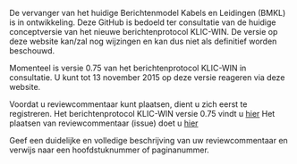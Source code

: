 De vervanger van het huidige Berichtenmodel Kabels en Leidingen (BMKL) is in ontwikkeling. Deze GitHub is bedoeld ter consultatie van de huidige conceptversie van het nieuwe berichtenprotocol KLIC-WIN. 
De versie op deze website kan/zal nog wijzingen en kan dus niet als definitief worden beschouwd. 

Momenteel is versie 0.75 van het berichtenprotocol KLIC-WIN in consultatie. U kunt tot 13 november 2015 op deze versie reageren via deze website.

Voordat u reviewcommentaar kunt plaatsen, dient u zich eerst te registreren.
Het berichtenprotocol KLIC-WIN versie 0.75 vindt u [hier](https://github.com/Kadaster/KLIC-WIN/tree/master/Berichtenprotocol%20KLIC-WIN)
Het plaatsen van reviewcommentaar (issue) doet u [hier](https://github.com/Kadaster/KLIC-WIN/issues)

Geef een duidelijke en volledige beschrijving van uw reviewcommentaar en verwijs naar een hoofdstuknummer of paginanummer.
